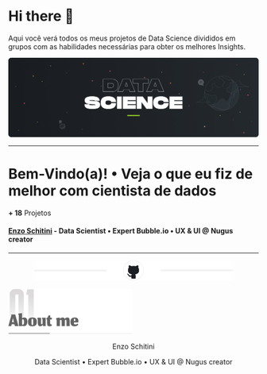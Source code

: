<!--
**enzoschitini/enzoschitini** is a ✨ _special_ ✨ repository because its `README.md` (this file) appears on your GitHub profile.

Here are some ideas to get you started:

- 🔭 I’m currently working on ...
- 🌱 I’m currently learning ...
- 👯 I’m looking to collaborate on ...
- 🤔 I’m looking for help with ...
- 💬 Ask me about ...
- 📫 How to reach me: ...
- 😄 Pronouns: ...
- ⚡ Fun fact: ...
-->

# Hi there 👋
Aqui você verá todos os meus projetos de Data Science divididos em grupos com as habilidades necessárias para obter os melhores Insights.

<img src="https://github.com/enzoschitini/repository-data-science-library/blob/main/image/Copertina-Profilo.png?raw=true" alt="capa">

---

# **Bem-Vindo(a)!** • Veja o que eu fiz de melhor com cientista de dados
**+ 18** Projetos 
#### [Enzo Schitini](https://www.linkedin.com/in/enzoschitini/) - Data Scientist • Expert Bubble.io • UX & UI @ Nugus creator

---

<p align="center">
  <img src="https://github.com/enzoschitini/repository-data-science-library/blob/main/image/Github2.png?raw=true" alt="capa" width="400">
</p>

<img src="https://github.com/enzoschitini/repository-data-science-library/blob/main/image/about%20me.png?raw=true" alt="capa" width="250">

<p align="center">
  Enzo Schitini
</p>

<p align="center">
  Data Scientist • Expert Bubble.io • UX & UI @ Nugus creator
</p>
